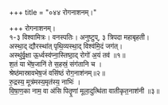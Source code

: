 +++
title = "०४४ रोगनाशनम्।"

+++
रोगनाशनम्।  
१-३ विश्वामित्रः। वनस्पतिः। अनुष्टुप्, ३ त्रिपदा महाबृहती।  
अस्था॒द् द्यौरस्था॑त् पृथि॒व्यस्था॒द् विश्व॑मि॒दं जग॑त्।  
अस्थु॑र्वृ॒क्षा ऊ॒र्ध्वस्व॑प्ना॒स्तिष्ठा॒द् रोगो॑ अ॒यं तव॑ ॥१॥  
श॒तं या भे॑ष॒जानि॑ ते स॒हस्रं॒ संग॑तानि च ।  
श्रेष्ठ॑मास्रावभेष॒जं वसि॑ष्ठं रोग॒नाश॑नम्॥२॥  
रु॒द्रस्य॒ मूत्र॑मस्य॒मृत॑स्य॒ नाभिः॑ ।  
वि॒षा॒ण॒का नाम॒ वा अ॑सि पितॄ॒णां मूला॒दुत्थि॑ता वातीकृत॒नाश॑नी ॥३॥